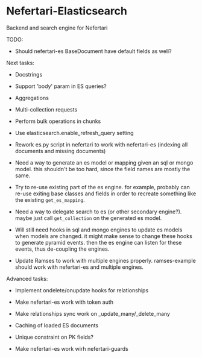 # Nefertari-Elasticsearch

Backend and search engine for Nefertari

TODO:

- Should nefertari-es BaseDocument have default fields as well?


Next tasks:

- Docstrings

- Support 'body' param in ES queries?

- Aggregations

- Multi-collection requests

- Perform bulk operations in chunks

- Use elasticsearch.enable_refresh_query setting

- Rework es.py script in nefertari to work with nefertari-es (indexing
  all documents and missing documents)

- Need a way to generate an es model or mapping given an sql or mongo
  model. this shouldn't be too hard, since the field names are mostly
  the same.

- Try to re-use existing part of the es engine. for example, probably
  can re-use exiting base classes and fields in order to recreate
  something like the existing `get_es_mapping`.

- Need a way to delegate search to es (or other secondary
  engine?). maybe just call `get_collection` on the generated es
  model.

- Will still need hooks in sql and mongo engines to update es models
  when models are changed. it might make sense to change these hooks
  to generate pyramid events. then the es engine can listen for these
  events, thus de-coupling the engines.

- Update Ramses to work with multiple engines properly. ramses-example
  should work with nefertari-es and multiple engines.


Advanced tasks:

- Implement ondelete/onupdate hooks for relationships

- Make nefertari-es work with token auth

- Make relationships sync work on _update_many/_delete_many

- Caching of loaded ES documents

- Unique constraint on PK fields?

- Make nefertari-es work wirh nefertari-guards
